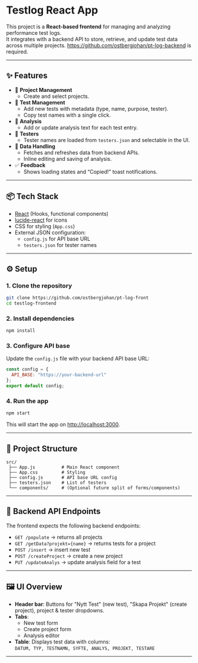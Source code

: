 # Testlog React App

This project is a **React-based frontend** for managing and analyzing performance test logs.  
It integrates with a backend API to store, retrieve, and update test data across multiple projects.
https://github.com/ostbergjohan/pt-log-backend is required.

---

## ✨ Features

- 📂 **Project Management**
  - Create and select projects.
- 🧪 **Test Management**
  - Add new tests with metadata (type, name, purpose, tester).
  - Copy test names with a single click.
- 📝 **Analysis**
  - Add or update analysis text for each test entry.
- 👤 **Testers**
  - Tester names are loaded from `testers.json` and selectable in the UI.
- 🔄 **Data Handling**
  - Fetches and refreshes data from backend APIs.
  - Inline editing and saving of analysis.
- ✅ **Feedback**
  - Shows loading states and “Copied!” toast notifications.

---

## 📦 Tech Stack

- [React](https://react.dev/) (Hooks, functional components)
- [lucide-react](https://lucide.dev/) for icons
- CSS for styling (`App.css`)
- External JSON configuration:
  - `config.js` for API base URL
  - `testers.json` for tester names

---

## ⚙️ Setup

### 1. Clone the repository
```bash
git clone https://github.com/ostbergjohan/pt-log-front
cd testlog-frontend
```

### 2. Install dependencies
```bash
npm install
```

### 3. Configure API base
Update the `config.js` file with your backend API base URL:
```js
const config = {
  API_BASE: "https://your-backend-url"
};
export default config;
```

### 4. Run the app
```bash
npm start
```

This will start the app on [http://localhost:3000](http://localhost:3000).

---

## 📁 Project Structure

```
src/
 ├── App.js          # Main React component
 ├── App.css         # Styling
 ├── config.js       # API base URL config
 ├── testers.json    # List of testers
 └── components/     # (Optional future split of forms/components)
```

---

## 🔌 Backend API Endpoints

The frontend expects the following backend endpoints:

- `GET /populate` → returns all projects
- `GET /getData?projekt={name}` → returns tests for a project
- `POST /insert` → insert new test
- `POST /createProject` → create a new project
- `PUT /updateAnalys` → update analysis field for a test

---

## 🖼️ UI Overview

- **Header bar**: Buttons for "Nytt Test" (new test), "Skapa Projekt" (create project), project & tester dropdowns.
- **Tabs**: 
  - New test form
  - Create project form
  - Analysis editor
- **Table**: Displays test data with columns:  
  `DATUM, TYP, TESTNAMN, SYFTE, ANALYS, PROJEKT, TESTARE`

---